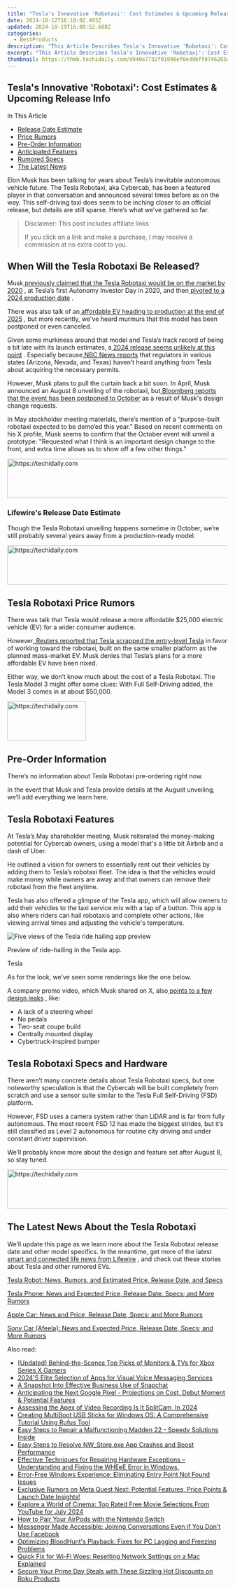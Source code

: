 ```yaml
---
title: "Tesla's Innovative 'Robotaxi': Cost Estimates & Upcoming Release Info"
date: 2024-10-12T16:10:02.493Z
updated: 2024-10-19T16:00:52.688Z
categories:
  - BestProducts
description: "This Article Describes Tesla's Innovative 'Robotaxi': Cost Estimates & Upcoming Release Info"
excerpt: "This Article Describes Tesla's Innovative 'Robotaxi': Cost Estimates & Upcoming Release Info"
thumbnail: https://thmb.techidaily.com/d940e7732f01996ef0ed9bff8746265de4ef97bd20619840505d03a7ae8944c3.jpg
---
```


## Tesla's Innovative 'Robotaxi': Cost Estimates & Upcoming Release Info

 In This Article 

* [ Release Date Estimate ](https://www.lifewire.com/#toc-when-will-the-tesla-robotaxi-be-released)
* [ Price Rumors ](https://www.lifewire.com/#toc-tesla-robotaxi-price-rumors)
* [ Pre-Order Information ](https://www.lifewire.com/#toc-pre-order-information)
* [ Anticipated Features ](https://www.lifewire.com/#toc-tesla-robotaxi-features)
* [ Rumored Specs ](https://www.lifewire.com/#toc-tesla-robotaxi-specs-and-hardware)
* [ The Latest News ](https://www.lifewire.com/#toc-the-latest-news-about-the-tesla-robotaxi)

 Elon Musk has been talking for years about Tesla’s inevitable autonomous vehicle future. The Tesla Robotaxi, aka Cybercab, has been a featured player in that conversation and announced several times before as on the way. This self-driving taxi does seem to be inching closer to an official release, but details are still sparse. Here’s what we’ve gathered so far.

>  Disclaimer: This post includes affiliate links
>
>  If you click on a link and make a purchase, I may receive a commission at no extra cost to you.
>

##  When Will the Tesla Robotaxi Be Released?

 Musk[ previously claimed that the Tesla Robotaxi would be on the market by 2020](https://www.cnn.com/2019/04/22/tech/tesla-robotaxis/index.html) , at Tesla’s first Autonomy Investor Day in 2020, and then[ pivoted to a 2024 production date](https://techcrunch.com/2023/09/12/tesla-robotaxi-concept-looks-like-a-two-seater-cybertruck/) . 

 There was also talk of an[ affordable EV heading to production at the end of 2025](https://www.notateslaapp.com/news/1890/tesla-confirms-launch-of-next-gen-vehicle-in-2025-anticipates-a-surge-in-growth) , but more recently, we've heard murmurs that this model has been postponed or even canceled. 

 Given some murkiness around that model and Tesla’s track record of being a bit late with its launch estimates, a[ 2024 release seems unlikely at this point](https://cleantechnica.com/2024/04/09/tesla-will-not-have-true-robotaxi-release-this-year/) . Especially because[ NBC News reports](https://www.nbcnews.com/tech/innovation/robotaxi-regulators-say-tesla-hasnt-contacted-plans-rcna147456) that regulators in various states (Arizona, Nevada, and Texas) haven’t heard anything from Tesla about acquiring the necessary permits. 

 However, Musk plans to pull the curtain back a bit soon. In April, Musk announced an August 8 unveiling of the robotaxi, but[ Bloomberg reports that the event has been postponed to October](https://www.bloomberg.com/news/articles/2024-07-11/tesla-plans-to-delay-robotaxi-unveiling-to-october-from-august) as a result of Musk's design change requests.

 In May stockholder meeting materials, there’s mention of a “purpose-built robotaxi expected to be demo’ed this year.” Based on recent comments on his X profile, Musk seems to confirm that the October event will unveil a prototype: "Requested what I think is an important design change to the front, and extra time allows us to show off a few other things."

<!-- affiliate ads begin -->
<a href="https://appsumo.8odi.net/c/5597632/2144283/7443" target="_top" id="2144283">
  <img src="//a.impactradius-go.com/display-ad/7443-2144283" border="0" alt="https://techidaily.com" width="600" height="90"/>
</a>
<img height="0" width="0" src="https://appsumo.8odi.net/i/5597632/2144283/7443" style="position:absolute;visibility:hidden;" border="0" />
<!-- affiliate ads end -->

###  Lifewire's Release Date Estimate

 Though the Tesla Robotaxi unveiling happens sometime in October, we’re still probably several years away from a production-ready model.

<!-- affiliate ads begin -->
<a href="https://zebaoaffiliateprogram.pxf.io/c/5597632/2137973/21526" target="_top" id="2137973">
  <img src="//a.impactradius-go.com/display-ad/21526-2137973" border="0" alt="https://techidaily.com" width="728" height="90"/>
</a>
<img height="0" width="0" src="https://zebaoaffiliateprogram.pxf.io/i/5597632/2137973/21526" style="position:absolute;visibility:hidden;" border="0" />
<!-- affiliate ads end -->

## Tesla Robotaxi Price Rumors

 There was talk that Tesla would release a more affordable $25,000 electric vehicle (EV) for a wider consumer audience.

 However,[ Reuters reported that Tesla scrapped the entry-level Tesla](https://www.reuters.com/business/autos-transportation/tesla-scraps-low-cost-car-plans-amid-fierce-chinese-ev-competition-2024-04-05/) in favor of working toward the robotaxi, built on the same smaller platform as the planned mass-market EV. Musk denies that Tesla’s plans for a more affordable EV have been nixed.

 Either way, we don’t know much about the cost of a Tesla Robotaxi. The Tesla Model 3 might offer some clues: With Full Self-Driving added, the Model 3 comes in at about $50,000.

<!-- affiliate ads begin -->
<a href="https://aligracehair.sjv.io/c/5597632/2135353/19272" target="_top" id="2135353">
  <img src="//a.impactradius-go.com/display-ad/19272-2135353" border="0" alt="https://techidaily.com" width="180" height="90"/>
</a>
<img height="0" width="0" src="https://aligracehair.sjv.io/i/5597632/2135353/19272" style="position:absolute;visibility:hidden;" border="0" />
<!-- affiliate ads end -->

## Pre-Order Information

 There’s no information about Tesla Robotaxi pre-ordering right now. 

 In the event that Musk and Tesla provide details at the August unveiling, we’ll add everything we learn here.

## Tesla Robotaxi Features

 At Tesla’s May shareholder meeting, Musk reiterated the money-making potential for Cybercab owners, using a model that's a little bit Airbnb and a dash of Uber.

 He outlined a vision for owners to essentially rent out their vehicles by adding them to Tesla’s robotaxi fleet. The idea is that the vehicles would make money while owners are away and that owners can remove their robotaxi from the fleet anytime.

 Tesla has also offered a glimpse of the Tesla app, which will allow owners to add their vehicles to the taxi service mix with a tap of a button. This app is also where riders can hail robotaxis and complete other actions, like viewing arrival times and adjusting the vehicle's temperature. 

![Five views of the Tesla ride hailing app preview](https://www.lifewire.com/thmb/XfOPTS8UcMjMVRfXeu0pqU2wvNw=/960x0/filters:no_upscale():max_bytes(150000):strip_icc():format(webp)/tesla-ride-hailing-app-preview-4174be71b5f4423b85ce5395783d8056.jpg) 

 Preview of ride-hailing in the Tesla app. 

Tesla

 As for the look, we’ve seen some renderings like the one below.

 A company promo video, which Musk shared on X, also[ points to a few design leaks](https://insideevs.com/news/720357/tesla-cybercab-robotaxi-interior-leak/) , like:

* A lack of a steering wheel
* No pedals
* Two-seat coupe build
* Centrally mounted display
* Cybertruck-inspired bumper

##  Tesla Robotaxi Specs and Hardware

 There aren’t many concrete details about Tesla Robotaxi specs, but one noteworthy speculation is that the Cybercab will be built completely from scratch and use a sensor suite similar to the Tesla Full Self-Driving (FSD) platform. 

 However, FSD uses a camera system rather than LiDAR and is far from fully autonomous. The most recent FSD 12 has made the biggest strides, but it’s still classified as Level 2 autonomous for routine city driving and under constant driver supervision.

 We’ll probably know more about the design and feature set after August 8, so stay tuned.

<!-- affiliate ads begin -->
<a href="https://aligracehair.sjv.io/c/5597632/1938698/19272" target="_top" id="1938698">
  <img src="//a.impactradius-go.com/display-ad/19272-1938698" border="0" alt="https://techidaily.com" width="728" height="90"/>
</a>
<img height="0" width="0" src="https://aligracehair.sjv.io/i/5597632/1938698/19272" style="position:absolute;visibility:hidden;" border="0" />
<!-- affiliate ads end -->

##  The Latest News About the Tesla Robotaxi

 We’ll update this page as we learn more about the Tesla Robotaxi release date and other model specifics. In the meantime, get more of the latest[ smart and connected life news from Lifewire](https://www.lifewire.com/smart-home-connected-life-news-4797031) , and check out these stories about Tesla and other rumored EVs.

[  Tesla Robot: News, Rumors, and Estimated Price, Release Date, and Specs ](https://www.lifewire.com/tesla-robot-news-and-rumors-6265340) 

[  Tesla Phone: News and Expected Price, Release Date, Specs; and More Rumors ](https://www.lifewire.com/tesla-phone-5212799) 

[  Apple Car: News and Price, Release Date, Specs; and More Rumors ](https://www.lifewire.com/apple-car-5210313) 

[  Sony Car (Afeela): News and Expected Price, Release Date, Specs; and More Rumors ](https://www.lifewire.com/sony-car-afeela-8667364) 

<ins class="adsbygoogle"
     style="display:block"
     data-ad-format="autorelaxed"
     data-ad-client="ca-pub-7571918770474297"
     data-ad-slot="1223367746"></ins>

<ins class="adsbygoogle"
     style="display:block"
     data-ad-client="ca-pub-7571918770474297"
     data-ad-slot="8358498916"
     data-ad-format="auto"
     data-full-width-responsive="true"></ins>

<span class="atpl-alsoreadstyle">Also read:</span>
<div><ul>
<li><a href="https://fox-friendly.techidaily.com/updated-behind-the-scenes-top-picks-of-monitors-and-tvs-for-xbox-series-x-gamers/"><u>[Updated] Behind-the-Scenes Top Picks of Monitors & TVs for Xbox Series X Gamers</u></a></li>
<li><a href="https://technical-tips.techidaily.com/2024s-elite-selection-of-apps-for-visual-voice-messaging-services/"><u>2024'S Elite Selection of Apps for Visual Voice Messaging Services</u></a></li>
<li><a href="https://tiktok-clips.techidaily.com/a-snapshot-into-effective-business-use-of-snapchat/"><u>A Snapshot Into Effective Business Use of Snapchat</u></a></li>
<li><a href="https://technical-tips.techidaily.com/anticipating-the-next-google-pixel-projections-on-cost-debut-moment-and-potential-features/"><u>Anticipating the Next Google Pixel - Projections on Cost, Debut Moment & Potential Features</u></a></li>
<li><a href="https://screen-capture.techidaily.com/assessing-the-apex-of-video-recording-is-it-splitcam-in-2024/"><u>Assessing the Apex of Video Recording Is It SplitCam, In 2024</u></a></li>
<li><a href="https://win-advanced.techidaily.com/creating-multiboot-usb-sticks-for-windows-os-a-comprehensive-tutorial-using-rufus-tool/"><u>Creating MultiBoot USB Sticks for Windows OS: A Comprehensive Tutorial Using Rufus Tool</u></a></li>
<li><a href="https://win-solutions.techidaily.com/1723004693329-easy-steps-to-repair-a-malfunctioning-madden-22-speedy-solutions-inside/"><u>Easy Steps to Repair a Malfunctioning Madden 22 - Speedy Solutions Inside</u></a></li>
<li><a href="https://win-blog.techidaily.com/easy-steps-to-resolve-nwstoreexe-app-crashes-and-boost-performance/"><u>Easy Steps to Resolve NW_Store.exe App Crashes and Boost Performance</u></a></li>
<li><a href="https://technical-tips.techidaily.com/1722861411816-effective-techniques-for-repairing-hardware-exceptions-understanding-and-fixing-the-wheee-error-in-windows/"><u>Effective Techniques for Repairing Hardware Exceptions – Understanding and Fixing the WHEeE Error in Windows.</u></a></li>
<li><a href="https://win-howtos.techidaily.com/error-free-windows-experience-eliminating-entry-point-not-found-issues/"><u>Error-Free Windows Experience: Eliminating Entry Point Not Found Issues</u></a></li>
<li><a href="https://technical-tips.techidaily.com/exclusive-rumors-on-meta-quest-next-potential-features-price-points-and-launch-date-insights/"><u>Exclusive Rumors on Meta Quest Next: Potential Features, Price Points & Launch Date Insights!</u></a></li>
<li><a href="https://technical-tips.techidaily.com/explore-a-world-of-cinema-top-rated-free-movie-selections-from-youtube-for-july-2024/"><u>Explore a World of Cinema: Top Rated Free Movie Selections From YouTube for July 2024</u></a></li>
<li><a href="https://technical-tips.techidaily.com/how-to-pair-your-airpods-with-the-nintendo-switch/"><u>How to Pair Your AirPods with the Nintendo Switch</u></a></li>
<li><a href="https://technical-tips.techidaily.com/messenger-made-accessible-joining-conversations-even-if-you-dont-use-facebook/"><u>Messenger Made Accessible: Joining Conversations Even if You Don't Use Facebook</u></a></li>
<li><a href="https://program-issues.techidaily.com/optimizing-bloodhunts-playback-fixes-for-pc-lagging-and-freezing-problems/"><u>Optimizing BloodHunt's Playback: Fixes for PC Lagging and Freezing Problems</u></a></li>
<li><a href="https://technical-tips.techidaily.com/quick-fix-for-wi-fi-woes-resetting-network-settings-on-a-mac-explained/"><u>Quick Fix for Wi-Fi Woes: Resetting Network Settings on a Mac Explained</u></a></li>
<li><a href="https://buynow-reviews.techidaily.com/secure-your-prime-day-steals-with-these-sizzling-hot-discounts-on-roku-products/"><u>Secure Your Prime Day Steals with These Sizzling Hot Discounts on Roku Products</u></a></li>
</ul></div>

